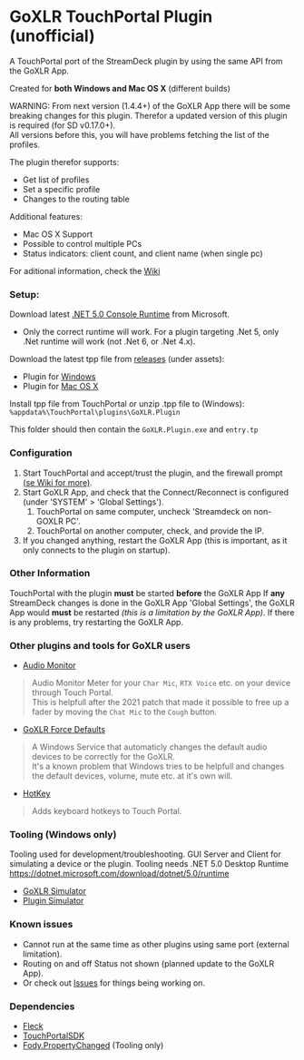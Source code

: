 # GoXLR TouchPortal Plugin (unofficial)
A TouchPortal port of the StreamDeck plugin by using the same API from the GoXLR App.

Created for **both Windows and Mac OS X** (different builds)

WARNING: From next version (1.4.4+) of the GoXLR App there will be some breaking changes for this plugin. Therefor a updated version of this plugin is required (for SD v0.17.0+). <br />
All versions before this, you will have problems fetching the list of the profiles.

The plugin therefor supports:
- Get list of profiles
- Set a specific profile
- Changes to the routing table

Additional features:
- Mac OS X Support
- Possible to control multiple PCs
- Status indicators: client count, and client name (when single pc)

For aditional information, check the [Wiki](https://github.com/oddbear/GoXLR-TouchPortal-Plugin/wiki)

### Setup:

Download latest [.NET 5.0 Console Runtime](https://dotnet.microsoft.com/download/dotnet/5.0/runtime) from Microsoft.

- Only the correct runtime will work. For a plugin targeting .Net 5, only .Net runtime will work (not .Net 6, or .Net 4.x).

Download the latest tpp file from [releases](https://github.com/oddbear/GoXLR-TouchPortal-Plugin/releases) (under assets):

- Plugin for [Windows](https://github.com/oddbear/GoXLR-TouchPortal-Plugin/releases/download/v0.7.0/TouchPortal.GoXLR.Plugin.Windows.tpp)
- Plugin for [Mac OS X](https://github.com/oddbear/GoXLR-TouchPortal-Plugin/releases/download/v0.7.0/TouchPortal.GoXLR.Plugin.MacOSX.zip)

Install tpp file from TouchPortal or unzip .tpp file to (Windows): `%appdata%\TouchPortal\plugins\GoXLR.Plugin`

This folder should then contain the `GoXLR.Plugin.exe` and `entry.tp`

### Configuration

1. Start TouchPortal and accept/trust the plugin, and the firewall prompt [(se Wiki for more)](https://github.com/oddbear/GoXLR-TouchPortal-Plugin/wiki/Setting-up-Firewall).
2. Start GoXLR App, and check that the Connect/Reconnect is configured (under 'SYSTEM' > 'Global Settings').
   1. TouchPortal on same computer, uncheck 'Streamdeck on non-GOXLR PC'.
   2. TouchPortal on another computer, check, and provide the IP.
3. If you changed anything, restart the GoXLR App (this is important, as it only connects to the plugin on startup).

### Other Information

TouchPortal with the plugin **must** be started **before** the GoXLR App
If **any** StreamDeck changes is done in the GoXLR App 'Global Settings', the GoXLR App would **must** be restarted *(this is a limitation by the GoXLR App)*.
If there is any problems, try restarting the GoXLR App.

### Other plugins and tools for GoXLR users

- [Audio Monitor](https://github.com/oddbear/TouchPortal.Plugin.AudioMonitor)
> Audio Monitor Meter for your `Char Mic`, `RTX Voice` etc. on your device through Touch Portal.<br />
> This is helpfull after the 2021 patch that made it possible to free up a fader by moving the `Chat Mic` to the `Cough` button.
- [GoXLR Force Defaults](https://github.com/oddbear/GoXLR-Force-Defaults)
> A Windows Service that automaticly changes the default audio devices to be correctly for the GoXLR.<br />
> It's a known problem that Windows tries to be helpfull and changes the default devices, volume, mute etc. at it's own will.
- [HotKey](https://github.com/oddbear/TouchPortal.Plugin.HotKey)
> Adds keyboard hotkeys to Touch Portal.

### Tooling (Windows only)

Tooling used for development/troubleshooting. GUI Server and Client for simulating a device or the plugin.
Tooling needs .NET 5.0 Desktop Runtime https://dotnet.microsoft.com/download/dotnet/5.0/runtime

- [GoXLR Simulator](https://github.com/oddbear/GoXLR-TouchPortal-Plugin/releases/download/v0.7.0/Windows.GUI.Tooling.GoXLR.Simulator.zip)
- [Plugin Simulator](https://github.com/oddbear/GoXLR-TouchPortal-Plugin/releases/download/v0.7.0/Windows.GUI.Tooling.Plugin.Simulator.zip)

### Known issues

- Cannot run at the same time as other plugins using same port (external limitation).
- Routing on and off Status not shown (planned update to the GoXLR App).
- Or check out [Issues](https://github.com/oddbear/GoXLR-TouchPortal-Plugin/issues) for things being working on.

### Dependencies

- [Fleck](https://github.com/statianzo/Fleck)
- [TouchPortalSDK](https://github.com/oddbear/TouchPortalSDK)
- [Fody.PropertyChanged](https://github.com/Fody/PropertyChanged) (Tooling only)
